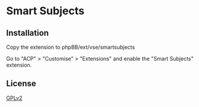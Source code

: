 # Smart Subjects

## Installation

Copy the extension to phpBB/ext/vse/smartsubjects

Go to "ACP" > "Customise" > "Extensions" and enable the "Smart Subjects" extension.

## License

[GPLv2](license.txt)
